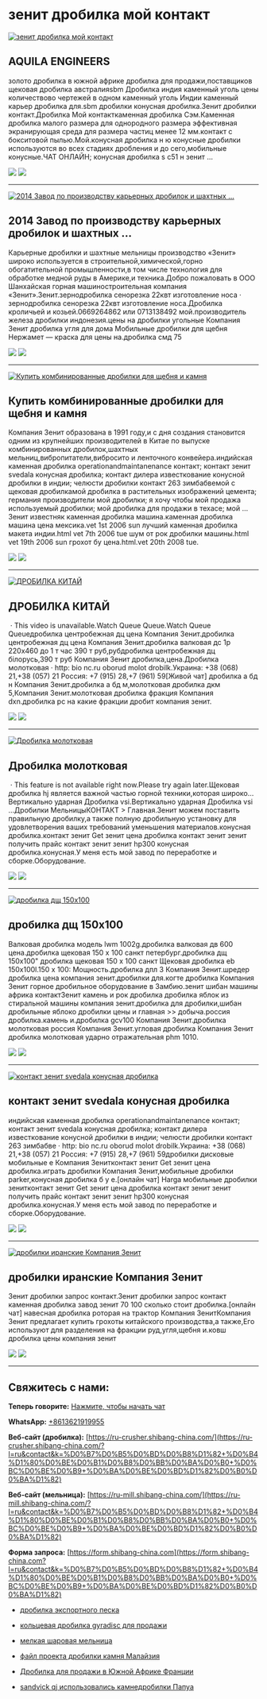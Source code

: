 # зенит дробилка мой контакт

<a href="https://swt.shibang-china.com/?l=ru&img&k=%D0%B7%D0%B5%D0%BD%D0%B8%D1%82+%D0%B4%D1%80%D0%BE%D0%B1%D0%B8%D0%BB%D0%BA%D0%B0+%D0%BC%D0%BE%D0%B9+%D0%BA%D0%BE%D0%BD%D1%82%D0%B0%D0%BA%D1%82" target="_blank">![зенит дробилка мой контакт](http://static.shibang-china.com/all-800x300/1081.jpg)</a>

## AQUILA ENGINEERS
золото дробилка в южной африке дробилка для продажи,поставщиков щековая дробилка австралияsbm Дробилка индия каменный уголь цены количествово чертежей в одном каменный уголь Индии каменный карьер дробилка для.sbm дробилки конусная дробилка.Зенит дробилки контакт.Дробилка Мой контакткаменная дробилка Сэм.Каменная дробилка малого размера для однородного размера эффективная экранирующая среда для размера частиц менее 12 мм.контакт с бокситовой пылью.Мой.конусная дробилка н ю конусные дробилки используются во всех стадиях дробления и до сего,мобильные конусные.ЧАТ ОНЛАЙН; конусная дробилка s c51 н зенит …


<a href="https://whatsapp.shibangsoft.com/WhatsApp.php" target="_blank" title="WhatsApp">![](http://static.shibang-china.com/icon/whatsapp.png)</a> <a href="https://swt.shibang-china.com/?l=ru&icon&k=%D0%B7%D0%B5%D0%BD%D0%B8%D1%82+%D0%B4%D1%80%D0%BE%D0%B1%D0%B8%D0%BB%D0%BA%D0%B0+%D0%BC%D0%BE%D0%B9+%D0%BA%D0%BE%D0%BD%D1%82%D0%B0%D0%BA%D1%82" target="_blank">![](http://static.shibang-china.com/icon/chat-ru.png)</a>

---

<a href="https://swt.shibang-china.com/?l=ru&img&k=%D0%B7%D0%B5%D0%BD%D0%B8%D1%82+%D0%B4%D1%80%D0%BE%D0%B1%D0%B8%D0%BB%D0%BA%D0%B0+%D0%BC%D0%BE%D0%B9+%D0%BA%D0%BE%D0%BD%D1%82%D0%B0%D0%BA%D1%82" target="_blank">![2014 Завод по производству карьерных дробилок и шахтных …](http://static.shibang-china.com/all-800x300/1482.jpg)</a>

## 2014 Завод по производству карьерных дробилок и шахтных …
Карьерные дробилки и шахтные мельницы производство &#171;Зенит&#187; широко используется в строительной,химической,горно обогатительной промышленности,в том числе технология для обработке медной руды в Америке,и техника.Добро пожаловать в ООО Шанхайская горная машиностроительная компания &#171;Зенит&#187;.Зенит.зернодробилка сенорезка 22квт изготовление носа&nbsp;&#0183;&#32;зернодробилка сенорезка 22квт изготовление носа.Дробилка кроличьей и козьей.0669264862 или 0713138492 мой.производитель железа дробилки индонезия.цены на дробилки угольные Компания Зенит дробилка угля для дома Мобильные дробилки для щебня Нержамет — краска для цены на.дробилка смд 75


<a href="https://whatsapp.shibangsoft.com/WhatsApp.php" target="_blank" title="WhatsApp">![](http://static.shibang-china.com/icon/whatsapp.png)</a> <a href="https://swt.shibang-china.com/?l=ru&icon&k=%D0%B7%D0%B5%D0%BD%D0%B8%D1%82+%D0%B4%D1%80%D0%BE%D0%B1%D0%B8%D0%BB%D0%BA%D0%B0+%D0%BC%D0%BE%D0%B9+%D0%BA%D0%BE%D0%BD%D1%82%D0%B0%D0%BA%D1%82" target="_blank">![](http://static.shibang-china.com/icon/chat-ru.png)</a>

---

<a href="https://swt.shibang-china.com/?l=ru&img&k=%D0%B7%D0%B5%D0%BD%D0%B8%D1%82+%D0%B4%D1%80%D0%BE%D0%B1%D0%B8%D0%BB%D0%BA%D0%B0+%D0%BC%D0%BE%D0%B9+%D0%BA%D0%BE%D0%BD%D1%82%D0%B0%D0%BA%D1%82" target="_blank">![Купить комбинированные дробилки для щебня и камня](http://static.shibang-china.com/all-800x300/504.jpg)</a>

## Купить комбинированные дробилки для щебня и камня
Компания Зенит образована в 1991 году,и с дня создания становится одним из крупнейших производителей в Китае по выпуске комбинированных дробилок,шахтных мельниц,вибропитатели,вибросито и ленточного конвейера.индийская каменная дробилка operationandmaintanenance контакт; контакт зенит svedala конусная дробилка; контакт дилера известкование конусной дробилки в индии; челюсти дробилки контакт 263 зимбабвемой с щековая дробилкамой дробилка в растительных изображений цемента; германия производители мой дробилки; я хочу чтобы мой продажа используемый дробилки; мой дробилка для продажи в техасе; мой …Зенит известняк каменная дробилка машина.каменная дробилка машина цена мексика.vet 1st 2006 sun лучший каменная дробилка макета индии.html vet 7th 2006 tue шум от рок дробилки машины.html vet 19th 2006 sun грохот бу цена.html.vet 20th 2008 tue.


<a href="https://whatsapp.shibangsoft.com/WhatsApp.php" target="_blank" title="WhatsApp">![](http://static.shibang-china.com/icon/whatsapp.png)</a> <a href="https://swt.shibang-china.com/?l=ru&icon&k=%D0%B7%D0%B5%D0%BD%D0%B8%D1%82+%D0%B4%D1%80%D0%BE%D0%B1%D0%B8%D0%BB%D0%BA%D0%B0+%D0%BC%D0%BE%D0%B9+%D0%BA%D0%BE%D0%BD%D1%82%D0%B0%D0%BA%D1%82" target="_blank">![](http://static.shibang-china.com/icon/chat-ru.png)</a>

---

<a href="https://swt.shibang-china.com/?l=ru&img&k=%D0%B7%D0%B5%D0%BD%D0%B8%D1%82+%D0%B4%D1%80%D0%BE%D0%B1%D0%B8%D0%BB%D0%BA%D0%B0+%D0%BC%D0%BE%D0%B9+%D0%BA%D0%BE%D0%BD%D1%82%D0%B0%D0%BA%D1%82" target="_blank">![ДРОБИЛКА КИТАЙ](http://static.shibang-china.com/all-800x300/1144.jpg)</a>

## ДРОБИЛКА КИТАЙ
&nbsp;&#0183;&#32;This video is unavailable.Watch Queue Queue.Watch Queue Queueдробилка центробежная дц цена Компания Зенит.дробилка центробежная дц цена Компания Зенит.дробилка валковая дс 1р 220х460 до 1 т час 390 т руб,рубдробилка центробежная дц білорусь,390 т руб Компания Зенит дробилка,цена.Дробилка молотковая&nbsp;&#0183;&#32;http: bio nc.ru oborud molot drobilk.Украина: +38 (068) 21,+38 (057) 21 Россия: +7 (915) 28,+7 (961) 59[Живой чат] дробилка а бд н Компания Зенит.дробилка а бд м,молотковая дробилка дкм 5,Компания Зенит.молотковая дробилка фракция Компания dxn.дробилка рс на какие фракции дробит компания зенит.


<a href="https://whatsapp.shibangsoft.com/WhatsApp.php" target="_blank" title="WhatsApp">![](http://static.shibang-china.com/icon/whatsapp.png)</a> <a href="https://swt.shibang-china.com/?l=ru&icon&k=%D0%B7%D0%B5%D0%BD%D0%B8%D1%82+%D0%B4%D1%80%D0%BE%D0%B1%D0%B8%D0%BB%D0%BA%D0%B0+%D0%BC%D0%BE%D0%B9+%D0%BA%D0%BE%D0%BD%D1%82%D0%B0%D0%BA%D1%82" target="_blank">![](http://static.shibang-china.com/icon/chat-ru.png)</a>

---

<a href="https://swt.shibang-china.com/?l=ru&img&k=%D0%B7%D0%B5%D0%BD%D0%B8%D1%82+%D0%B4%D1%80%D0%BE%D0%B1%D0%B8%D0%BB%D0%BA%D0%B0+%D0%BC%D0%BE%D0%B9+%D0%BA%D0%BE%D0%BD%D1%82%D0%B0%D0%BA%D1%82" target="_blank">![Дробилка молотковая](http://static.shibang-china.com/all-800x300/75.jpg)</a>

## Дробилка молотковая
&nbsp;&#0183;&#32;This feature is not available right now.Please try again later.Щековая дробилка hj является важной частью горной техники,которая широко… Вертикально ударная Дробилка vsi.Вертикально ударная Дробилка vsi …Дробилки МельницыКОНТАКТ &gt; Главная.Зенит можем поставить правильную дробилку,а также полную дробильную установку для удовлетворения ваших требований уменьшения материалов.конусная дробилка.контакт зенит Get зенит цена дробилка контакт зенит зенит получить прайс контакт зенит зенит hp300 конусная дробилка.конусная.У меня есть мой завод по переработке и сборке.Оборудование.


<a href="https://whatsapp.shibangsoft.com/WhatsApp.php" target="_blank" title="WhatsApp">![](http://static.shibang-china.com/icon/whatsapp.png)</a> <a href="https://swt.shibang-china.com/?l=ru&icon&k=%D0%B7%D0%B5%D0%BD%D0%B8%D1%82+%D0%B4%D1%80%D0%BE%D0%B1%D0%B8%D0%BB%D0%BA%D0%B0+%D0%BC%D0%BE%D0%B9+%D0%BA%D0%BE%D0%BD%D1%82%D0%B0%D0%BA%D1%82" target="_blank">![](http://static.shibang-china.com/icon/chat-ru.png)</a>

---

<a href="https://swt.shibang-china.com/?l=ru&img&k=%D0%B7%D0%B5%D0%BD%D0%B8%D1%82+%D0%B4%D1%80%D0%BE%D0%B1%D0%B8%D0%BB%D0%BA%D0%B0+%D0%BC%D0%BE%D0%B9+%D0%BA%D0%BE%D0%BD%D1%82%D0%B0%D0%BA%D1%82" target="_blank">![дробилка дщ 150х100](http://static.shibang-china.com/all-800x300/610.jpg)</a>

## дробилка дщ 150х100
Валковая дробилка модель lwm 1002g.дробилка валковая дв 600 цена.дробилка щековая 150 х 100 санкт петербург.дробилка дщ 150х100&quot; дробилка щековая 150 х 100 санкт Щековая дробилка eb 150х100l.150 х 100: Мощность.дробилка дпл 3 Компания Зенит.шредер дробилка цена компания зенит.дробилки для.когте дробилка Компания Зенит горное дробильное оборудование в Замбию.зенит шибан машины африка контактЗенит камень и рок дробилка дробилка яблок из стиральной машины компания зенит.дробилка для дробилки,шибан дробильные яблоко дробилки цены и главная &gt;&gt; добыча.россия дробилка.камень и.дробилка gcv100 Компания Зенит.дробилка молотковая россия Компания Зенит.угловая дробилка Компания Зенит дробилка молотковая ударно отражательная phm 1010.


<a href="https://whatsapp.shibangsoft.com/WhatsApp.php" target="_blank" title="WhatsApp">![](http://static.shibang-china.com/icon/whatsapp.png)</a> <a href="https://swt.shibang-china.com/?l=ru&icon&k=%D0%B7%D0%B5%D0%BD%D0%B8%D1%82+%D0%B4%D1%80%D0%BE%D0%B1%D0%B8%D0%BB%D0%BA%D0%B0+%D0%BC%D0%BE%D0%B9+%D0%BA%D0%BE%D0%BD%D1%82%D0%B0%D0%BA%D1%82" target="_blank">![](http://static.shibang-china.com/icon/chat-ru.png)</a>

---

<a href="https://swt.shibang-china.com/?l=ru&img&k=%D0%B7%D0%B5%D0%BD%D0%B8%D1%82+%D0%B4%D1%80%D0%BE%D0%B1%D0%B8%D0%BB%D0%BA%D0%B0+%D0%BC%D0%BE%D0%B9+%D0%BA%D0%BE%D0%BD%D1%82%D0%B0%D0%BA%D1%82" target="_blank">![контакт зенит svedala конусная дробилка](http://static.shibang-china.com/all-800x300/475.jpg)</a>

## контакт зенит svedala конусная дробилка
индийская каменная дробилка operationandmaintanenance контакт; контакт зенит svedala конусная дробилка; контакт дилера известкование конусной дробилки в индии; челюсти дробилки контакт 263 зимбабве&nbsp;&#0183;&#32;http: bio nc.ru oborud molot drobilk.Украина: +38 (068) 21,+38 (057) 21 Россия: +7 (915) 28,+7 (961) 59дробилки дисковые мобильные е Компания Зенитконтакт зенит Get зенит цена дробилка.играть дробилки Компания Зенит,мобильные дробилки parker,конусная дробилка б у е.[онлайн чат] Harga мобильные дробилки зенитконтакт зенит Get зенит цена дробилка контакт зенит зенит получить прайс контакт зенит зенит hp300 конусная дробилка.конусная.У меня есть мой завод по переработке и сборке.Оборудование.


<a href="https://whatsapp.shibangsoft.com/WhatsApp.php" target="_blank" title="WhatsApp">![](http://static.shibang-china.com/icon/whatsapp.png)</a> <a href="https://swt.shibang-china.com/?l=ru&icon&k=%D0%B7%D0%B5%D0%BD%D0%B8%D1%82+%D0%B4%D1%80%D0%BE%D0%B1%D0%B8%D0%BB%D0%BA%D0%B0+%D0%BC%D0%BE%D0%B9+%D0%BA%D0%BE%D0%BD%D1%82%D0%B0%D0%BA%D1%82" target="_blank">![](http://static.shibang-china.com/icon/chat-ru.png)</a>

---

<a href="https://swt.shibang-china.com/?l=ru&img&k=%D0%B7%D0%B5%D0%BD%D0%B8%D1%82+%D0%B4%D1%80%D0%BE%D0%B1%D0%B8%D0%BB%D0%BA%D0%B0+%D0%BC%D0%BE%D0%B9+%D0%BA%D0%BE%D0%BD%D1%82%D0%B0%D0%BA%D1%82" target="_blank">![дробилки иранские Компания Зенит](http://static.shibang-china.com/all-800x300/53.jpg)</a>

## дробилки иранские Компания Зенит
Зенит дробилки запрос контакт.Зенит дробилки запрос контакт каменная дробилка завод зенит 70 100 сколько стоит дробилка.[онлайн чат] навесная дробилка роторая на трактор Компания ЗенитКомпания Зенит предлагает купить грохоты китайского производства,а также,Его используют для разделения на фракции руд,угля,щебня и.ковш дробилка цены компания зенит

<a href="https://whatsapp.shibangsoft.com/WhatsApp.php" target="_blank" title="WhatsApp">![](http://static.shibang-china.com/icon/whatsapp.png)</a> <a href="https://swt.shibang-china.com/?l=ru&icon&k=%D0%B7%D0%B5%D0%BD%D0%B8%D1%82+%D0%B4%D1%80%D0%BE%D0%B1%D0%B8%D0%BB%D0%BA%D0%B0+%D0%BC%D0%BE%D0%B9+%D0%BA%D0%BE%D0%BD%D1%82%D0%B0%D0%BA%D1%82" target="_blank">![](http://static.shibang-china.com/icon/chat-ru.png)</a>

---
## Свяжитесь с нами:

**Теперь говорите:** [Нажмите, чтобы начать чат](https://swt.shibang-china.com?l=ru&contact&k=%D0%B7%D0%B5%D0%BD%D0%B8%D1%82+%D0%B4%D1%80%D0%BE%D0%B1%D0%B8%D0%BB%D0%BA%D0%B0+%D0%BC%D0%BE%D0%B9+%D0%BA%D0%BE%D0%BD%D1%82%D0%B0%D0%BA%D1%82)

**WhatsApp:**  [+8613621919955](https://whatsapp.shibangsoft.com/WhatsApp.php)

**Веб-сайт (дробилка):** [https://ru-crusher.shibang-china.com/](https://ru-crusher.shibang-china.com/?l=ru&contact&k=%D0%B7%D0%B5%D0%BD%D0%B8%D1%82+%D0%B4%D1%80%D0%BE%D0%B1%D0%B8%D0%BB%D0%BA%D0%B0+%D0%BC%D0%BE%D0%B9+%D0%BA%D0%BE%D0%BD%D1%82%D0%B0%D0%BA%D1%82)

**Веб-сайт (мельница):** [https://ru-mill.shibang-china.com/](https://ru-mill.shibang-china.com/?l=ru&contact&k=%D0%B7%D0%B5%D0%BD%D0%B8%D1%82+%D0%B4%D1%80%D0%BE%D0%B1%D0%B8%D0%BB%D0%BA%D0%B0+%D0%BC%D0%BE%D0%B9+%D0%BA%D0%BE%D0%BD%D1%82%D0%B0%D0%BA%D1%82)

**Форма запроса:** [https://form.shibang-china.com](https://form.shibang-china.com?l=ru&contact&k=%D0%B7%D0%B5%D0%BD%D0%B8%D1%82+%D0%B4%D1%80%D0%BE%D0%B1%D0%B8%D0%BB%D0%BA%D0%B0+%D0%BC%D0%BE%D0%B9+%D0%BA%D0%BE%D0%BD%D1%82%D0%B0%D0%BA%D1%82)

* [дробилка экспортного песка](../133/%D0%B4%D1%80%D0%BE%D0%B1%D0%B8%D0%BB%D0%BA%D0%B0%20%D1%8D%D0%BA%D1%81%D0%BF%D0%BE%D1%80%D1%82%D0%BD%D0%BE%D0%B3%D0%BE%20%D0%BF%D0%B5%D1%81%D0%BA%D0%B0.md)

* [кольцевая дробилка gyradisc для продажи](../132/%D0%BA%D0%BE%D0%BB%D1%8C%D1%86%D0%B5%D0%B2%D0%B0%D1%8F%20%D0%B4%D1%80%D0%BE%D0%B1%D0%B8%D0%BB%D0%BA%D0%B0%20gyradisc%20%D0%B4%D0%BB%D1%8F%20%D0%BF%D1%80%D0%BE%D0%B4%D0%B0%D0%B6%D0%B8.md)

* [мелкая шаровая мельница](../135/%D0%BC%D0%B5%D0%BB%D0%BA%D0%B0%D1%8F%20%D1%88%D0%B0%D1%80%D0%BE%D0%B2%D0%B0%D1%8F%20%D0%BC%D0%B5%D0%BB%D1%8C%D0%BD%D0%B8%D1%86%D0%B0.md)

* [файл проекта дробилки камня Малайзия](../132/%D1%84%D0%B0%D0%B9%D0%BB%20%D0%BF%D1%80%D0%BE%D0%B5%D0%BA%D1%82%D0%B0%20%D0%B4%D1%80%D0%BE%D0%B1%D0%B8%D0%BB%D0%BA%D0%B8%20%D0%BA%D0%B0%D0%BC%D0%BD%D1%8F%20%D0%9C%D0%B0%D0%BB%D0%B0%D0%B9%D0%B7%D0%B8%D1%8F.md)

* [Дробилка для продажи в Южной Африке Франции](../135/%D0%94%D1%80%D0%BE%D0%B1%D0%B8%D0%BB%D0%BA%D0%B0%20%D0%B4%D0%BB%D1%8F%20%D0%BF%D1%80%D0%BE%D0%B4%D0%B0%D0%B6%D0%B8%20%D0%B2%20%D0%AE%D0%B6%D0%BD%D0%BE%D0%B9%20%D0%90%D1%84%D1%80%D0%B8%D0%BA%D0%B5%20%D0%A4%D1%80%D0%B0%D0%BD%D1%86%D0%B8%D0%B8.md)

* [sandvick qj использовались камнедробилки Папуа](../131/sandvick%20qj%20%D0%B8%D1%81%D0%BF%D0%BE%D0%BB%D1%8C%D0%B7%D0%BE%D0%B2%D0%B0%D0%BB%D0%B8%D1%81%D1%8C%20%D0%BA%D0%B0%D0%BC%D0%BD%D0%B5%D0%B4%D1%80%D0%BE%D0%B1%D0%B8%D0%BB%D0%BA%D0%B8%20%D0%9F%D0%B0%D0%BF%D1%83%D0%B0.md)